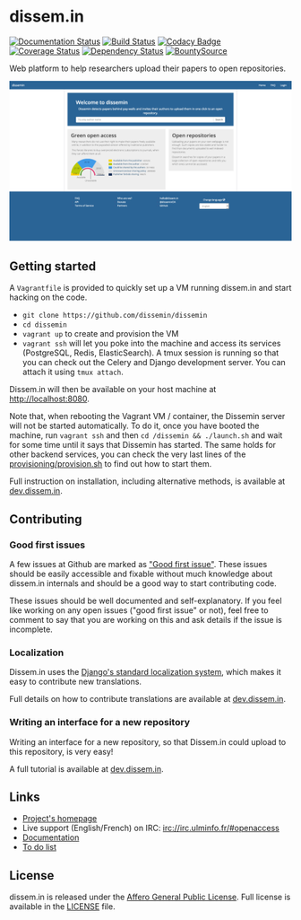 dissem.in
=========

[![Documentation Status](https://img.shields.io/badge/docs-latest-brightgreen.svg?style=flat)](https://dev.dissem.in/doc/)
[![Build Status](https://travis-ci.org/dissemin/dissemin.svg?branch=master)](https://travis-ci.org/dissemin/dissemin)
[![Codacy Badge](https://api.codacy.com/project/badge/Grade/e8d7f47263fd4cfa9afb5ef5ebe95668)](https://www.codacy.com/app/dissemin/dissemin)
[![Coverage Status](https://coveralls.io/repos/dissemin/dissemin/badge.svg?branch=master&service=github)](https://coveralls.io/github/dissemin/dissemin?branch=master)
[![Dependency Status](https://dependencyci.com/github/dissemin/dissemin/badge)](https://dependencyci.com/github/dissemin/dissemin)
[![BountySource](https://www.bountysource.com/badge/tracker?tracker_id=6475570)](https://www.bountysource.com/teams/dissemin/issues?tracker_ids=6475570)

Web platform to help researchers upload their papers to open repositories.

![dissem.in homepage](screenshot.png)


## Getting started

A `Vagrantfile` is provided to quickly set up a VM running dissem.in and start
hacking on the code.

* `git clone https://github.com/dissemin/dissemin`
* `cd dissemin`
* `vagrant up` to create and provision the VM
* `vagrant ssh` will let you poke into the machine and access its services
(PostgreSQL, Redis, ElasticSearch). A tmux session is running so that you
can check out the Celery and Django development server. You can attach it
using `tmux attach`.

Dissem.in will then be available on your host machine at
[http://localhost:8080](http://localhost:8080).

Note that, when rebooting the Vagrant VM / container, the Dissemin server will
not be started automatically. To do it, once you have booted the machine, run
`vagrant ssh` and then `cd /dissemin && ./launch.sh` and wait for some time
until it says that Dissemin has started. The same holds for other backend
services, you can check the very last lines of the
[provisioning/provision.sh](https://github.com/dissemin/dissemin/blob/master/provisioning/provision.sh)
to find out how to start them.


Full instruction on installation, including alternative methods, is available
at [dev.dissem.in](https://dev.dissem.in/install.html).


## Contributing

### Good first issues

A few issues at Github are marked as ["Good first
issue"](https://github.com/dissemin/dissemin/issues?q=is%3Aissue+is%3Aopen+label%3A%22good+first+issue%22).
These issues should be easily accessible and fixable without much knowledge
about dissem.in internals and should be a good way to start contributing code.

These issues should be well documented and self-explanatory. If you feel like
working on any open issues ("good first issue" or not), feel free to comment
to say that you are working on this and ask details if the issue is
incomplete.


### Localization

Dissem.in uses the [Django's standard localization
system](https://docs.djangoproject.com/en/1.8/topics/i18n/), which makes it
easy to contribute new translations.

Full details on how to contribute translations are available at
[dev.dissem.in](https://dev.dissem.in/localization.html).


### Writing an interface for a new repository

Writing an interface for a new repository, so that Dissem.in could upload to
this repository, is very easy!

A full tutorial is available at
[dev.dissem.in](https://dev.dissem.in/repository_interfaces.html).


## Links

* [Project's homepage](http://dissem.in)
* Live support (English/French) on IRC: [irc://irc.ulminfo.fr/#openaccess](irc://irc.ulminfo.fr/#openaccess)
* [Documentation](https://dev.dissem.in/)
* [To do list](https://github.com/wetneb/dissemin/issues)


## License

dissem.in is released under the [Affero General Public
License](http://www.gnu.org/licenses/agpl-3.0.en.html). Full license is
available in the [LICENSE](LICENSE) file.
